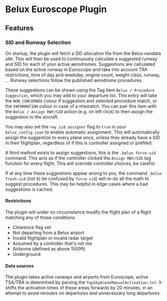 # Belux Euroscope Plugin

## Features

### SID and Runway Selection

On startup, the plugin will fetch a SID allocation file from the Belux navdata site.
This will then be used to continuously calculate a suggested runway and SID for each of your active aerodromes.
Suggestions are calculated based on the active runway in Euroscope and take into account TRA restrictions, time of day and weekday, engine count, weight class, runway, ...
Runway selections follow the published aerodrome procedures.

These suggestions can be shown using the Tag Item `Belux / Procedure Suggestion`,
which you may add to your departure list.
This entry will take the `NON_CONCERNED` colour if suggestion and selected procedure match,
or the `INFORMATION` colour in case of a mismatch.
You can pair this item with the `Belux / Assign RWY/SID` action (e.g. on left click)
to then assign the suggestion to the aircraft.

You may also set the `rwy_sid_assigner` flag to `true` in your `belux_config.json` to enable automatic assignment.
This will automatically assign the suggestion to every plane once, unless they already have a SID in their flightplan, regardless of if this is controller assigned or prefiled.

A third method exists to assign suggestions, this is the `.belux force-sid` command.
This acts as if the controller clicked the `Assign RWY/SID` tag function for every flight.
This will override controller choices, be careful.

If at any time these suggestions appear wrong to you, the command `.belux fresh-sid` (not to be confused by `force-sid`) will re-do all the math to suggest procedures.
This may be helpful in edge cases where a bad suggestions is cached.

#### Restrictions

The plugin will under no circumstance modify the flight plan of a flight matching any of these conditions:
- Clearence flag set
- Not departing from a Belux airport
- Invalid flightplan or invalid radar target
- Assumed by a controller that's not me
- Airborne (defined as above 1500ft)
- Underground

#### Data sources

The plugin takes active runways and airports from Euroscope, active TSA/TRA is determined by parsing the `TopSkyAreasManualActivation.txt`. It shifts the activation times of these areas forwards by 20 minutes, in an attempt to avoid reroutes on departures and unnecessary long departures.
